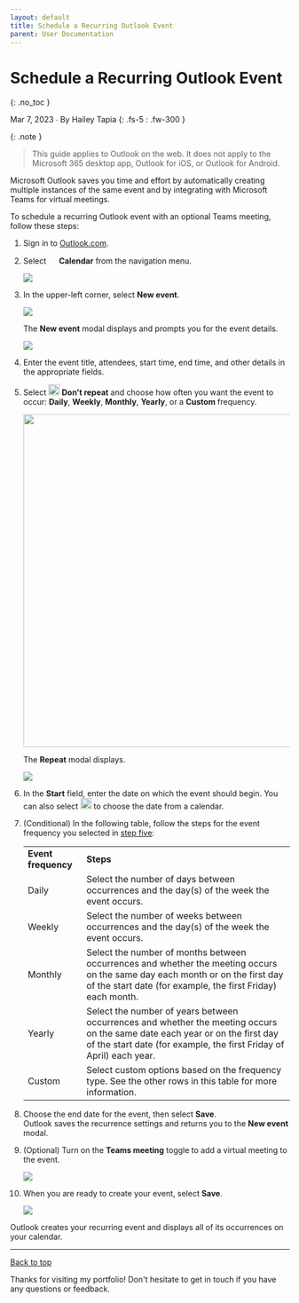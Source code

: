 ```yaml
---
layout: default
title: Schedule a Recurring Outlook Event
parent: User Documentation
---
```


# Schedule a Recurring Outlook Event
{: .no_toc }

Mar 7, 2023 ∙ By Hailey Tapia
{: .fs-5 : .fw-300 }

{:  .note }
> This guide applies to Outlook on the web. It does not apply to the Microsoft 365 desktop app, Outlook for iOS, or Outlook for Android.

Microsoft Outlook saves you time and effort by automatically creating multiple instances of the same event and by integrating with Microsoft Teams for virtual meetings.

To schedule a recurring Outlook event with an optional Teams meeting, follow these steps:

1.  Sign in to [Outlook.com](https://outlook.live.com/owa/).

2.  Select <img src="https://33333.cdn.cke-cs.com/kSW7V9NHUXugvhoQeFaf/images/b605976b77ed8b106d53eff3c43163a804e976b0e23edd2c.png" width="15"> **Calendar** from the navigation menu.

    ![](https://33333.cdn.cke-cs.com/kSW7V9NHUXugvhoQeFaf/images/c7062638241a2a3ede3f4048d7d4753b6de763f37bda57f9.png)
3.  In the upper-left corner, select **New event**.  
      
    ![](https://33333.cdn.cke-cs.com/kSW7V9NHUXugvhoQeFaf/images/8bd6119899faa9a2685813ed62a7f904a534303c44b9d638.png) 

    The **New event** modal displays and prompts you for the event details.  
      
    ![](https://33333.cdn.cke-cs.com/kSW7V9NHUXugvhoQeFaf/images/e5082be85d8504b6dc1ca0650d0bc5682edc67647a161a39.png)  
4.  Enter the event title, attendees, start time, end time, and other details in the appropriate fields.
5.  <a id="step-five"></a>Select <img src="https://33333.cdn.cke-cs.com/kSW7V9NHUXugvhoQeFaf/images/2cbc48e40a16e742a3c627457b22c7b11c0183d78697d16c.png" width="20"> **Don’t repeat** and choose how often you want the event to occur: **Daily**, **Weekly**, **Monthly**, **Yearly**, or a **Custom** frequency.

    <img src="https://33333.cdn.cke-cs.com/kSW7V9NHUXugvhoQeFaf/images/fd92a3f9787205a366169844f355745eb409ad7d76e6888d.png" width="600">
      
    The **Repeat** modal displays. 

    ![](https://33333.cdn.cke-cs.com/kSW7V9NHUXugvhoQeFaf/images/3daedf7f8fed0fbe4c015c926f2dab6974288b95ef9479a6.png)
6.  In the **Start** field, enter the date on which the event should begin. You can also select <img src="https://33333.cdn.cke-cs.com/kSW7V9NHUXugvhoQeFaf/images/c397f5404925e0b3d1044623db1298253897991f5f31149e.png" width="20"> to choose the date from a calendar.

7.  (Conditional) In the following table, follow the steps for the event frequency you selected in [step five](#step-five):

    <table><tbody><tr><td><strong>Event frequency</strong></td><td><strong>Steps</strong></td></tr><tr><td>Daily</td><td>Select the number of days between occurrences and the day(s) of the week the event occurs.</td></tr><tr><td>Weekly</td><td>​Select the number of weeks between occurrences and the day(s) of the week the event occurs.</td></tr><tr><td>Monthly</td><td>Select the number of months between occurrences and whether the meeting occurs on the same day each month or on the first day of the start date (for example, the first Friday) each month.</td></tr><tr><td>Yearly</td><td>Select the number of years between occurrences and whether the meeting occurs on the same date each year or on the first day of the start date (for example, the first Friday of April) each year.</td></tr><tr><td>Custom</td><td>Select custom options based on the frequency type. See the other rows in this table for more information.</td></tr></tbody></table>

8.  Choose the end date for the event, then select **Save**.  
    Outlook saves the recurrence settings and returns you to the **New event** modal.
9.  (Optional) Turn on the **Teams meeting** toggle to add a virtual meeting to the event.  
      
    ![](https://33333.cdn.cke-cs.com/kSW7V9NHUXugvhoQeFaf/images/8428fe86d827ebeaeaedc7c5e5fbc7eda5be774ab4fd0e10.png)

10. When you are ready to create your event, select **Save**.

    ![](https://33333.cdn.cke-cs.com/kSW7V9NHUXugvhoQeFaf/images/17c2277ed9e0bca87fc4b159edf93e381c9e008528781ab9.png)

Outlook creates your recurring event and displays all of its occurrences on your calendar.

---

[Back to top](#top)

Thanks for visiting my portfolio! Don't hesitate to get in touch if you have any questions or feedback.
